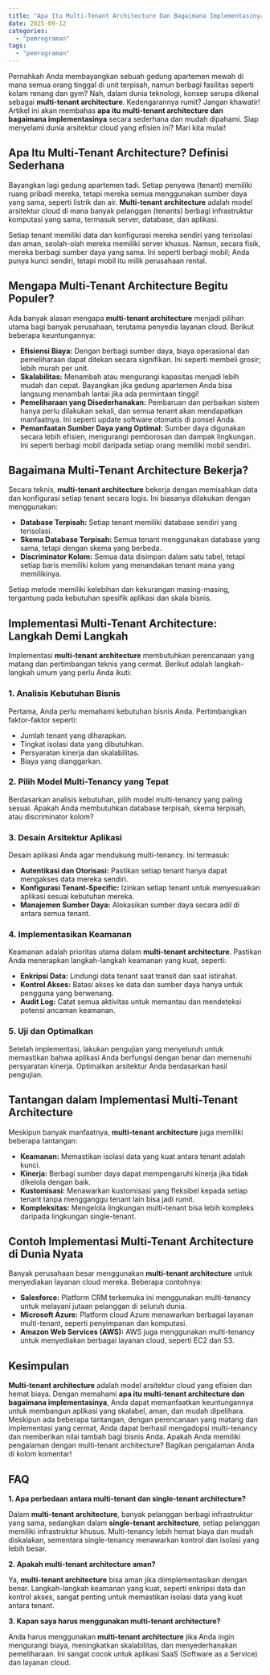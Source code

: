 ```yaml
---
title: "Apa Itu Multi-Tenant Architecture Dan Bagaimana Implementasinya?"
date: 2025-09-12
categories: 
  - "pemrograman"
tags: 
  - "pemrograman"
---
```


Pernahkah Anda membayangkan sebuah gedung apartemen mewah di mana semua orang tinggal di unit terpisah, namun berbagi fasilitas seperti kolam renang dan gym? Nah, dalam dunia teknologi, konsep serupa dikenal sebagai **multi-tenant architecture**. Kedengarannya rumit? Jangan khawatir! Artikel ini akan membahas **apa itu multi-tenant architecture dan bagaimana implementasinya** secara sederhana dan mudah dipahami. Siap menyelami dunia arsitektur cloud yang efisien ini? Mari kita mulai!

## Apa Itu Multi-Tenant Architecture? Definisi Sederhana

Bayangkan lagi gedung apartemen tadi. Setiap penyewa (tenant) memiliki ruang pribadi mereka, tetapi mereka semua menggunakan sumber daya yang sama, seperti listrik dan air. **Multi-tenant architecture** adalah model arsitektur cloud di mana banyak pelanggan (tenants) berbagi infrastruktur komputasi yang sama, termasuk server, database, dan aplikasi.

Setiap tenant memiliki data dan konfigurasi mereka sendiri yang terisolasi dan aman, seolah-olah mereka memiliki server khusus. Namun, secara fisik, mereka berbagi sumber daya yang sama. Ini seperti berbagi mobil; Anda punya kunci sendiri, tetapi mobil itu milik perusahaan rental.

## Mengapa Multi-Tenant Architecture Begitu Populer?

Ada banyak alasan mengapa **multi-tenant architecture** menjadi pilihan utama bagi banyak perusahaan, terutama penyedia layanan cloud. Berikut beberapa keuntungannya:

- **Efisiensi Biaya:** Dengan berbagi sumber daya, biaya operasional dan pemeliharaan dapat ditekan secara signifikan. Ini seperti membeli grosir; lebih murah per unit.
- **Skalabilitas:** Menambah atau mengurangi kapasitas menjadi lebih mudah dan cepat. Bayangkan jika gedung apartemen Anda bisa langsung menambah lantai jika ada permintaan tinggi!
- **Pemeliharaan yang Disederhanakan:** Pembaruan dan perbaikan sistem hanya perlu dilakukan sekali, dan semua tenant akan mendapatkan manfaatnya. Ini seperti update software otomatis di ponsel Anda.
- **Pemanfaatan Sumber Daya yang Optimal:** Sumber daya digunakan secara lebih efisien, mengurangi pemborosan dan dampak lingkungan. Ini seperti berbagi mobil daripada setiap orang memiliki mobil sendiri.

## Bagaimana Multi-Tenant Architecture Bekerja?

Secara teknis, **multi-tenant architecture** bekerja dengan memisahkan data dan konfigurasi setiap tenant secara logis. Ini biasanya dilakukan dengan menggunakan:

- **Database Terpisah:** Setiap tenant memiliki database sendiri yang terisolasi.
- **Skema Database Terpisah:** Semua tenant menggunakan database yang sama, tetapi dengan skema yang berbeda.
- **Discriminator Kolom:** Semua data disimpan dalam satu tabel, tetapi setiap baris memiliki kolom yang menandakan tenant mana yang memilikinya.

Setiap metode memiliki kelebihan dan kekurangan masing-masing, tergantung pada kebutuhan spesifik aplikasi dan skala bisnis.

## Implementasi Multi-Tenant Architecture: Langkah Demi Langkah

Implementasi **multi-tenant architecture** membutuhkan perencanaan yang matang dan pertimbangan teknis yang cermat. Berikut adalah langkah-langkah umum yang perlu Anda ikuti:

### 1\. Analisis Kebutuhan Bisnis

Pertama, Anda perlu memahami kebutuhan bisnis Anda. Pertimbangkan faktor-faktor seperti:

- Jumlah tenant yang diharapkan.
- Tingkat isolasi data yang dibutuhkan.
- Persyaratan kinerja dan skalabilitas.
- Biaya yang dianggarkan.

### 2\. Pilih Model Multi-Tenancy yang Tepat

Berdasarkan analisis kebutuhan, pilih model multi-tenancy yang paling sesuai. Apakah Anda membutuhkan database terpisah, skema terpisah, atau discriminator kolom?

### 3\. Desain Arsitektur Aplikasi

Desain aplikasi Anda agar mendukung multi-tenancy. Ini termasuk:

- **Autentikasi dan Otorisasi:** Pastikan setiap tenant hanya dapat mengakses data mereka sendiri.
- **Konfigurasi Tenant-Specific:** Izinkan setiap tenant untuk menyesuaikan aplikasi sesuai kebutuhan mereka.
- **Manajemen Sumber Daya:** Alokasikan sumber daya secara adil di antara semua tenant.

### 4\. Implementasikan Keamanan

Keamanan adalah prioritas utama dalam **multi-tenant architecture**. Pastikan Anda menerapkan langkah-langkah keamanan yang kuat, seperti:

- **Enkripsi Data:** Lindungi data tenant saat transit dan saat istirahat.
- **Kontrol Akses:** Batasi akses ke data dan sumber daya hanya untuk pengguna yang berwenang.
- **Audit Log:** Catat semua aktivitas untuk memantau dan mendeteksi potensi ancaman keamanan.

### 5\. Uji dan Optimalkan

Setelah implementasi, lakukan pengujian yang menyeluruh untuk memastikan bahwa aplikasi Anda berfungsi dengan benar dan memenuhi persyaratan kinerja. Optimalkan arsitektur Anda berdasarkan hasil pengujian.

## Tantangan dalam Implementasi Multi-Tenant Architecture

Meskipun banyak manfaatnya, **multi-tenant architecture** juga memiliki beberapa tantangan:

- **Keamanan:** Memastikan isolasi data yang kuat antara tenant adalah kunci.
- **Kinerja:** Berbagi sumber daya dapat mempengaruhi kinerja jika tidak dikelola dengan baik.
- **Kustomisasi:** Menawarkan kustomisasi yang fleksibel kepada setiap tenant tanpa mengganggu tenant lain bisa jadi rumit.
- **Kompleksitas:** Mengelola lingkungan multi-tenant bisa lebih kompleks daripada lingkungan single-tenant.

## Contoh Implementasi Multi-Tenant Architecture di Dunia Nyata

Banyak perusahaan besar menggunakan **multi-tenant architecture** untuk menyediakan layanan cloud mereka. Beberapa contohnya:

- **Salesforce:** Platform CRM terkemuka ini menggunakan multi-tenancy untuk melayani jutaan pelanggan di seluruh dunia.
- **Microsoft Azure:** Platform cloud Azure menawarkan berbagai layanan multi-tenant, seperti penyimpanan dan komputasi.
- **Amazon Web Services (AWS):** AWS juga menggunakan multi-tenancy untuk menyediakan berbagai layanan cloud, seperti EC2 dan S3.

## Kesimpulan

**Multi-tenant architecture** adalah model arsitektur cloud yang efisien dan hemat biaya. Dengan memahami **apa itu multi-tenant architecture dan bagaimana implementasinya**, Anda dapat memanfaatkan keuntungannya untuk membangun aplikasi yang skalabel, aman, dan mudah dipelihara. Meskipun ada beberapa tantangan, dengan perencanaan yang matang dan implementasi yang cermat, Anda dapat berhasil mengadopsi multi-tenancy dan memberikan nilai tambah bagi bisnis Anda. Apakah Anda memiliki pengalaman dengan multi-tenant architecture? Bagikan pengalaman Anda di kolom komentar!

## FAQ

**1\. Apa perbedaan antara multi-tenant dan single-tenant architecture?**

Dalam **multi-tenant architecture**, banyak pelanggan berbagi infrastruktur yang sama, sedangkan dalam **single-tenant architecture**, setiap pelanggan memiliki infrastruktur khusus. Multi-tenancy lebih hemat biaya dan mudah diskalakan, sementara single-tenancy menawarkan kontrol dan isolasi yang lebih besar.

**2\. Apakah multi-tenant architecture aman?**

Ya, **multi-tenant architecture** bisa aman jika diimplementasikan dengan benar. Langkah-langkah keamanan yang kuat, seperti enkripsi data dan kontrol akses, sangat penting untuk memastikan isolasi data yang kuat antara tenant.

**3\. Kapan saya harus menggunakan multi-tenant architecture?**

Anda harus menggunakan **multi-tenant architecture** jika Anda ingin mengurangi biaya, meningkatkan skalabilitas, dan menyederhanakan pemeliharaan. Ini sangat cocok untuk aplikasi SaaS (Software as a Service) dan layanan cloud.
